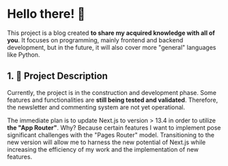 # Hello there! 🤟

This project is a blog created **to share my acquired knowledge with all of you**. It focuses on programming, mainly frontend and backend development, but in the future, it will also cover more "general" languages like Python.

## 1. 📂 Project Description

Currently, the project is in the construction and development phase. Some features and functionalities are **still being tested and validated**. Therefore, the newsletter and commenting system are not yet operational.

The immediate plan is to update Next.js to version > 13.4 in order to utilize **the "App Router"**. Why? Because certain features I want to implement pose significant challenges with the "Pages Router" model. Transitioning to the new version will allow me to harness the new potential of Next.js while increasing the efficiency of my work and the implementation of new features.
